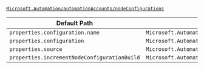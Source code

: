 [`Microsoft.Automation/automationAccounts/nodeConfigurations`](https://docs.microsoft.com/en-us/azure/templates/microsoft.automation/automationaccounts/nodeconfigurations)

| Default Path | Alias |
|---|---|
| `properties.configuration.name` | `Microsoft.Automation/automationAccounts/nodeConfigurations/configuration.name` |
| `properties.configuration` | `Microsoft.Automation/automationAccounts/nodeConfigurations/configuration` |
| `properties.source` | `Microsoft.Automation/automationAccounts/nodeConfigurations/source` |
| `properties.incrementNodeConfigurationBuild` | `Microsoft.Automation/automationAccounts/nodeConfigurations/incrementNodeConfigurationBuild` |

